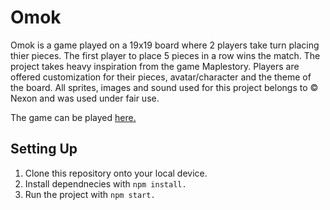 # Omok

Omok is a game played on a 19x19 board where 2 players take turn placing thier pieces. The first player to place 5 pieces in a row wins the match.
The project takes heavy inspiration from the game Maplestory.
Players are offered customization for their pieces, avatar/character and the theme of the board.
All sprites, images and sound used for this project belongs to © Nexon and was used under fair use.

The game can be played [here.](https://msomok.netlify.app/)

## Setting Up

1. Clone this repository onto your local device.
2. Install dependnecies with `npm install.`
3. Run the project with `npm start.`

